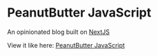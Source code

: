 # PeanutButter JavaScript

An opinionated blog built on [NextJS](https://nextjs.org/)

View it like here: [PeanutButter JavaScript](https://www.peanutbutterjavascript.com/)

